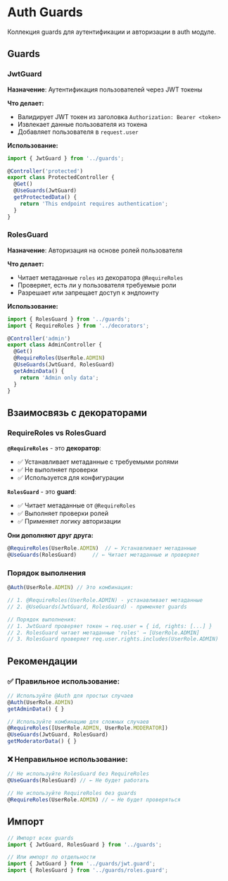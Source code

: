# Auth Guards

Коллекция guards для аутентификации и авторизации в auth модуле.

## Guards

### JwtGuard

**Назначение**: Аутентификация пользователей через JWT токены

**Что делает:**

- Валидирует JWT токен из заголовка `Authorization: Bearer <token>`
- Извлекает данные пользователя из токена
- Добавляет пользователя в `request.user`

**Использование:**

```typescript
import { JwtGuard } from '../guards';

@Controller('protected')
export class ProtectedController {
  @Get()
  @UseGuards(JwtGuard)
  getProtectedData() {
    return 'This endpoint requires authentication';
  }
}
```

### RolesGuard

**Назначение**: Авторизация на основе ролей пользователя

**Что делает:**

- Читает метаданные `roles` из декоратора `@RequireRoles`
- Проверяет, есть ли у пользователя требуемые роли
- Разрешает или запрещает доступ к эндпоинту

**Использование:**

```typescript
import { RolesGuard } from '../guards';
import { RequireRoles } from '../decorators';

@Controller('admin')
export class AdminController {
  @Get()
  @RequireRoles(UserRole.ADMIN)
  @UseGuards(JwtGuard, RolesGuard)
  getAdminData() {
    return 'Admin only data';
  }
}
```

## Взаимосвязь с декораторами

### RequireRoles vs RolesGuard

**`@RequireRoles`** - это **декоратор**:

- ✅ Устанавливает метаданные с требуемыми ролями
- ✅ Не выполняет проверки
- ✅ Используется для конфигурации

**`RolesGuard`** - это **guard**:

- ✅ Читает метаданные от `@RequireRoles`
- ✅ Выполняет проверки ролей
- ✅ Применяет логику авторизации

**Они дополняют друг друга:**

```typescript
@RequireRoles(UserRole.ADMIN)  // ← Устанавливает метаданные
@UseGuards(RolesGuard)     // ← Читает метаданные и проверяет
```

### Порядок выполнения

```typescript
@Auth(UserRole.ADMIN) // Это комбинация:

// 1. @RequireRoles(UserRole.ADMIN) - устанавливает метаданные
// 2. @UseGuards(JwtGuard, RolesGuard) - применяет guards

// Порядок выполнения:
// 1. JwtGuard проверяет токен → req.user = { id, rights: [...] }
// 2. RolesGuard читает метаданные 'roles' → [UserRole.ADMIN]
// 3. RolesGuard проверяет req.user.rights.includes(UserRole.ADMIN)
```

## Рекомендации

### ✅ Правильное использование:

```typescript
// Используйте @Auth для простых случаев
@Auth(UserRole.ADMIN)
getAdminData() { }

// Используйте комбинацию для сложных случаев
@RequireRoles([UserRole.ADMIN, UserRole.MODERATOR])
@UseGuards(JwtGuard, RolesGuard)
getModeratorData() { }
```

### ❌ Неправильное использование:

```typescript
// Не используйте RolesGuard без RequireRoles
@UseGuards(RolesGuard) // ← Не будет работать

// Не используйте RequireRoles без guards
@RequireRoles(UserRole.ADMIN) // ← Не будет проверяться
```

## Импорт

```typescript
// Импорт всех guards
import { JwtGuard, RolesGuard } from '../guards';

// Или импорт по отдельности
import { JwtGuard } from '../guards/jwt.guard';
import { RolesGuard } from '../guards/roles.guard';
```
